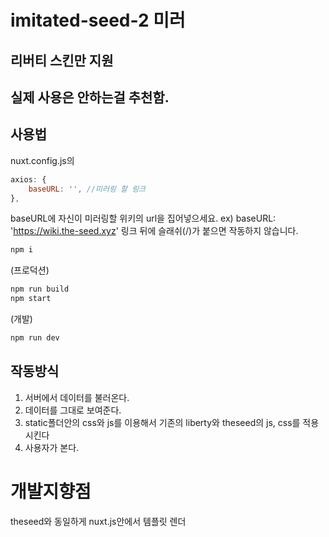 # imitated-seed-2 미러
## 리버티 스킨만 지원
## 실제 사용은 안하는걸 추천함.

## 사용법

nuxt.config.js의
``` js
axios: {
    baseURL: '', //미러링 할 링크
},
```
baseURL에 자신이 미러링할 위키의 url을 집어넣으세요.
ex) baseURL: 'https://wiki.the-seed.xyz'
링크 뒤에 슬래쉬(/)가 붙으면 작동하지 않습니다.

``` bash
npm i
```
(프로덕션)
``` bash
npm run build
npm start
```
(개발)
``` bash
npm run dev
```

## 작동방식
1. 서버에서 데이터를 불러온다.
2. 데이터를 그대로 보여준다.
3. static폴더안의 css와 js를 이용해서 기존의 liberty와 theseed의 js, css를 적용시킨다
4. 사용자가 본다.

# 개발지향점
theseed와 동일하게 nuxt.js안에서 템플릿 렌더